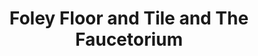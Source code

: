 ---
title: "Foley Floor and Tile and The Faucetorium"
url: /maynard/foley-floor-and-tile-and-the-faucetorium/
shop: hardware
---
